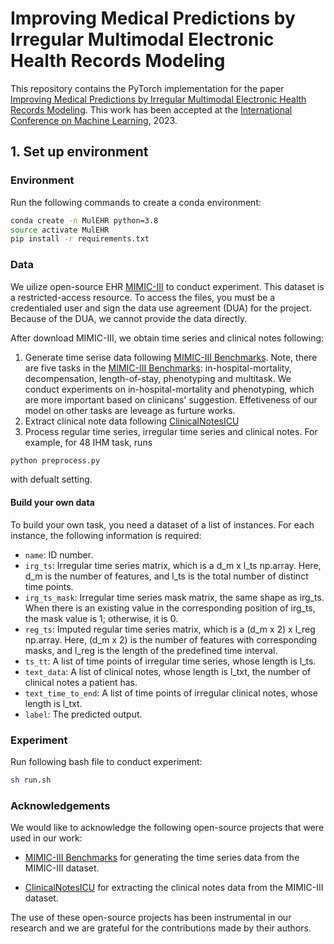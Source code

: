 # Improving Medical Predictions by Irregular Multimodal Electronic Health Records Modeling

This repository contains the PyTorch implementation for the paper [Improving Medical Predictions by Irregular Multimodal Electronic Health Records Modeling](https://arxiv.org/abs/2210.12156).
This work has been accepted at the [International Conference on Machine Learning](https://icml.cc/), 2023. 

## 1. Set up environment

### Environment
Run the following commands to create a conda environment:
```bash
conda create -n MulEHR python=3.8
source activate MulEHR
pip install -r requirements.txt
```

### Data 
We uilize open-source EHR [MIMIC-III](https://physionet.org/content/mimiciii/1.4/) to conduct experiment. This dataset is a restricted-access resource. To access the files, you must be a credentialed user and sign the data use agreement (DUA) for the project. Because of the DUA, we cannot provide the data directly.

After download MIMIC-III, we obtain time series and clinical notes following: 

1. Generate time serise data following [MIMIC-III Benchmarks](https://github.com/YerevaNN/mimic3-benchmarks). Note, there are five tasks in the [MIMIC-III Benchmarks](https://github.com/YerevaNN/mimic3-benchmarks): in-hospital-mortality, decompensation, length-of-stay, phenotyping and multitask. We conduct experiments on in-hospital-mortality and phenotyping, which are more important based on clinicans' suggestion. Effetiveness of our model on other tasks are leveage as furture works.
2. Extract clinical note data following [ClinicalNotesICU](https://github.com/kaggarwal/ClinicalNotesICU)
3. Process regular time series, irregular time series and clinical notes.
For example, for 48 IHM task, runs

```bash
python preprocess.py
```
with defualt setting. 

#### Build your own data
To build your own task, you need a dataset of a list of instances. For each instance, the following information is required:
- `name`: ID number.
- `irg_ts`: Irregular time series matrix, which is a d_m x l_ts np.array. Here, d_m is the number of features, and l_ts is the total number of distinct time points.
- `irg_ts_mask`: Irregular time series mask matrix, the same shape as irg_ts. When there is an existing value in the corresponding position of irg_ts, the mask value is 1; otherwise, it is 0.
- `reg_ts`: Imputed regular time series matrix, which is a (d_m x 2) x l_reg np.array. Here, (d_m x 2) is the number of features with corresponding masks, and l_reg is the length of the predefined time interval.
- `ts_tt`: A list of time points of irregular time series, whose length is l_ts.
- `text_data`: A list of clinical notes, whose length is l_txt, the number of clinical notes a patient has.
- `text_time_to_end`: A list of time points of irregular clinical notes, whose length is l_txt.
- `label`: The predicted output.


### Experiment
Run following bash file to conduct experiment:
```bash
sh run.sh
```


### Acknowledgements

We would like to acknowledge the following open-source projects that were used in our work:

- [MIMIC-III Benchmarks](https://github.com/YerevaNN/mimic3-benchmarks) for generating the time series data from the MIMIC-III dataset.

- [ClinicalNotesICU](https://github.com/kaggarwal/ClinicalNotesICU) for extracting the clinical notes data from the MIMIC-III dataset.

The use of these open-source projects has been instrumental in our research and we are grateful for the contributions made by their authors.

